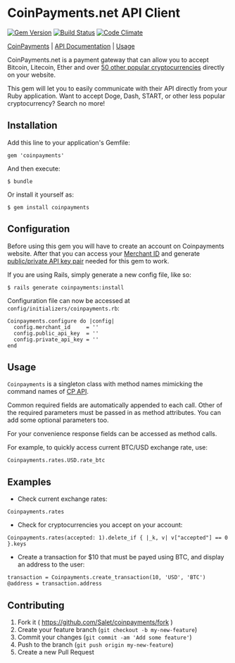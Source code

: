 # CoinPayments.net API Client
[![Gem Version](https://badge.fury.io/rb/coinpayments.svg)](https://badge.fury.io/rb/coinpayments) [![Build Status](https://travis-ci.org/Salet/coinpayments.svg?branch=master)](https://travis-ci.org/Salet/coinpayments) [![Code Climate](https://codeclimate.com/github/Salet/coinpayments/badges/gpa.svg)](https://codeclimate.com/github/Salet/coinpayments)

[CoinPayments](https://www.coinpayments.net) | [API Documentation](https://www.coinpayments.net/merchant-tools-api) | [Usage](#usage)

CoinPayments.net is a payment gateway that can allow you to accept Bitcoin, Litecoin, Ether and over [50 other popular cryptocurrencies](https://www.coinpayments.net/supported-coins) directly on your website. 

This gem will let you to easily communicate with their API directly from your Ruby application. Want to accept Doge, Dash, START, or other less popular cryptocurrency? Search no more!

## Installation

Add this line to your application's Gemfile:

    gem 'coinpayments'

And then execute:

    $ bundle

Or install it yourself as:

    $ gem install coinpayments

## Configuration

Before using this gem you will have to create an account on Coinpayments website. After that you can access your [Merchant ID](https://www.coinpayments.net/acct-settings) and generate [public/private API key pair](https://www.coinpayments.net/acct-api-keys) needed for this gem to work.

If you are using Rails, simply generate a new config file, like so:

    $ rails generate coinpayments:install

Configuration file can now be accessed at `config/initializers/coinpayments.rb`:

```
Coinpayments.configure do |config|
  config.merchant_id     = ''
  config.public_api_key  = ''
  config.private_api_key = ''
end
```

## Usage
`Coinpayments` is a singleton class with method names mimicking the command names of [CP API](https://www.coinpayments.net/merchant-tools-api). 

Common required fields are automatically appended to each call. Other of the required parameters must be passed in as method attributes. You can add some optional parameters too. 

For your convenience response fields can be accessed as method calls.

For example, to quickly access current BTC/USD exchange rate, use:

`Coinpayments.rates.USD.rate_btc`

## Examples

- Check current exchange rates:

`Coinpayments.rates`

- Check for cryptocurrencies you accept on  your account:

`Coinpayments.rates(accepted: 1).delete_if { |_k, v| v["accepted"] == 0 }.keys`

- Create a transaction for $10 that must be payed using BTC, and display an address to the user:

```
transaction = Coinpayments.create_transaction(10, 'USD', 'BTC')
@address = transaction.address
```

## Contributing

1. Fork it ( https://github.com/Salet/coinpayments/fork )
2. Create your feature branch (`git checkout -b my-new-feature`)
3. Commit your changes (`git commit -am 'Add some feature'`)
4. Push to the branch (`git push origin my-new-feature`)
5. Create a new Pull Request

